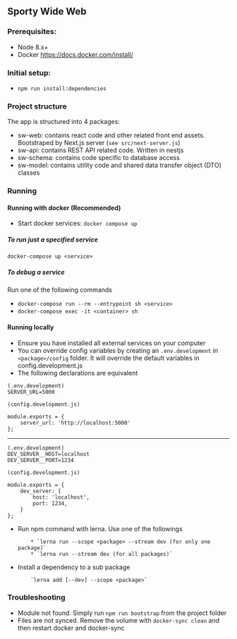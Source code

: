 ## Sporty Wide Web

### Prerequisites:

-   Node 8.x+
-   Docker https://docs.docker.com/install/

### Initial setup:

-   `npm run install:dependencies`

### Project structure

The app is structured into 4 packages:

-   sw-web: contains react code and other related front end assets. Bootstraped by Next.js server (`see src/next-server.js`)
-   sw-api: contains REST API related code. Written in nestjs
-   sw-schema: contains code specific to database access
-   sw-model: contains utility code and shared data transfer object (DTO) classes

### Running

#### Running with docker (Recommended)

-   Start docker services: `docker compose up`

##### To run just a specified service

`docker-compose up <service>`

##### To debug a service

Run one of the following commands

-   `docker-compose run --rm --entrypoint sh <service>`
-   `docker-compose exec -it <container> sh`

#### Running locally

-   Ensure you have installed all external services on your computer
-   You can override config variables by creating an `.env.development` in `<package>/config` folder. It will override the default variables in config.development.js
-   The following declarations are equivalent

```
(.env.development)
SERVER_URL=5000
```

```
(config.development.js)

module.exports = {
	server_url: 'http://localhost:5000'
};
```

---

```
(.env.development)
DEV_SERVER__HOST=localhost
DEV_SERVER__PORT=1234
```

```
(config.development.js)

module.exports = {
	dev_server: {
		host: 'localhost',
		port: 1234,
	}
};
```

-   Run npm command with lerna. Use one of the followings

        	* `lerna run --scope <package> --stream dev (for only one package)`
        	* `lerna run --stream dev (for all packages)`

-   Install a dependency to a sub package

        	`lerna add [--dev] --scope <package>`

### Troubleshooting

-   Module not found. Simply run `npm run bootstrap` from the project folder
-   Files are not synced. Remove the volume with `docker-sync clean` and then restart docker and docker-sync
